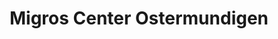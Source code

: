 ---
title: "Migros Center Ostermundigen"
url: /ostermundigen/migros-center-ostermundigen/
shop: Einkaufszentrum
---